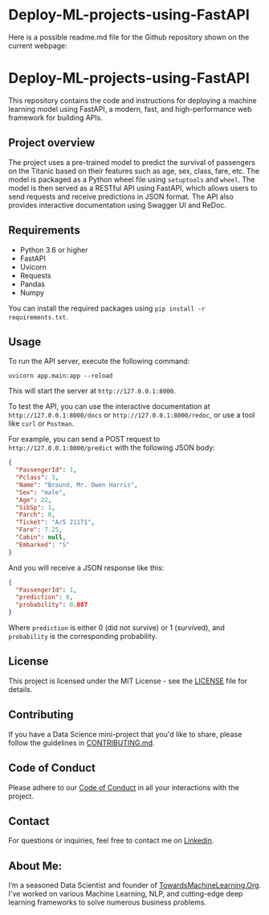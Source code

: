 # Deploy-ML-projects-using-FastAPI

Here is a possible readme.md file for the Github repository shown on the current webpage:

# Deploy-ML-projects-using-FastAPI

This repository contains the code and instructions for deploying a machine learning model using FastAPI, a modern, fast, and high-performance web framework for building APIs.

## Project overview

The project uses a pre-trained model to predict the survival of passengers on the Titanic based on their features such as age, sex, class, fare, etc. The model is packaged as a Python wheel file using `setuptools` and `wheel`. The model is then served as a RESTful API using FastAPI, which allows users to send requests and receive predictions in JSON format. The API also provides interactive documentation using Swagger UI and ReDoc.

## Requirements

- Python 3.6 or higher
- FastAPI
- Uvicorn
- Requests
- Pandas
- Numpy

You can install the required packages using `pip install -r requirements.txt`.

## Usage

To run the API server, execute the following command:

`uvicorn app.main:app --reload`

This will start the server at `http://127.0.0.1:8000`.

To test the API, you can use the interactive documentation at `http://127.0.0.1:8000/docs` or `http://127.0.0.1:8000/redoc`, or use a tool like `curl` or `Postman`.

For example, you can send a POST request to `http://127.0.0.1:8000/predict` with the following JSON body:

```json
{
  "PassengerId": 1,
  "Pclass": 3,
  "Name": "Braund, Mr. Owen Harris",
  "Sex": "male",
  "Age": 22,
  "SibSp": 1,
  "Parch": 0,
  "Ticket": "A/5 21171",
  "Fare": 7.25,
  "Cabin": null,
  "Embarked": "S"
}
```

And you will receive a JSON response like this:

```json
{
  "PassengerId": 1,
  "prediction": 0,
  "probability": 0.087
}
```

Where `prediction` is either 0 (did not survive) or 1 (survived), and `probability` is the corresponding probability.

## License

This project is licensed under the MIT License - see the [LICENSE](LICENSE) file for details.
## Contributing

If you have a Data Science mini-project that you'd like to share, please follow the guidelines in [CONTRIBUTING.md](https://github.com/Praveen76/Data-Science-Mini-Projects/blob/main/contributing.md).

## Code of Conduct
Please adhere to our [Code of Conduct](https://github.com/Praveen76/Data-Science-Mini-Projects/blob/main/CODE_OF_CONDUCT.md) in all your interactions with the project.

## Contact

For questions or inquiries, feel free to contact me on [Linkedin](https://www.linkedin.com/in/praveen-kumar-anwla-49169266/).

## **About Me**:
I’m a seasoned Data Scientist and founder of [TowardsMachineLearning.Org](https://towardsmachinelearning.org/). I've worked on various Machine Learning, NLP, and cutting-edge deep learning frameworks to solve numerous business problems.

